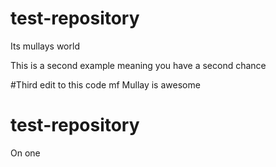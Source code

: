 # test-repository
Its mullays world

This is a second example meaning you have a second chance 

#Third edit to this code mf
Mullay is awesome

# test-repository
On one
